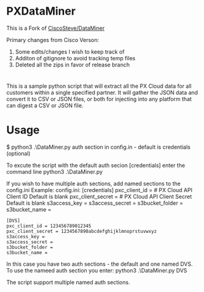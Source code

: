 # PXDataMiner
This is a Fork of [CiscoSteve/DataMiner](https://github.com/CiscoSteve/DataMiner)

Primary changes from Cisco Verson:
  1) Some edits/changes I wish to keep track of
  2) Additon of gitignore to avoid tracking temp files
  3) Deleted all the zips in favor of release branch

#
This is a sample python script that will extract all the PX Cloud data for all customers within a single specified partner.
It will gather the JSON data and convert it to CSV or JSON files, or both for injecting into any platform that can digest a CSV or JSON file.

#
# Usage

$ python3 .\DataMiner.py <Auth Section>
     <Auth Section> auth section in config.in - default is credentials  (optional)


To excute the script with the default auth secion [credentials] enter the command line
   python3 .\DataMiner.py

If you wish to have multiple auth sections, add named sections to the config.ini 
Example:
   config.ini:
	[credentials]
	pxc_client_id =     # PX Cloud API Client ID  Default is blank
	pxc_client_secret = # PX Cloud API Client Secret  Default is blank
	s3access_key = 
	s3access_secret = 
	s3bucket_folder = 
	s3bucket_name = 
	
	[DVS]
	pxc_client_id = 123456789012345
	pxc_client_secret = 1234567890abcdefghijklmnoprstuvwxyz
	s3access_key = 
	s3access_secret = 
	s3bucket_folder = 
	s3bucket_name = 


In this case you have two auth sections - the default and one named DVS.
To use the nameed auth section you enter:
   python3 .\DataMiner.py DVS


The script support multiple named auth sections.
